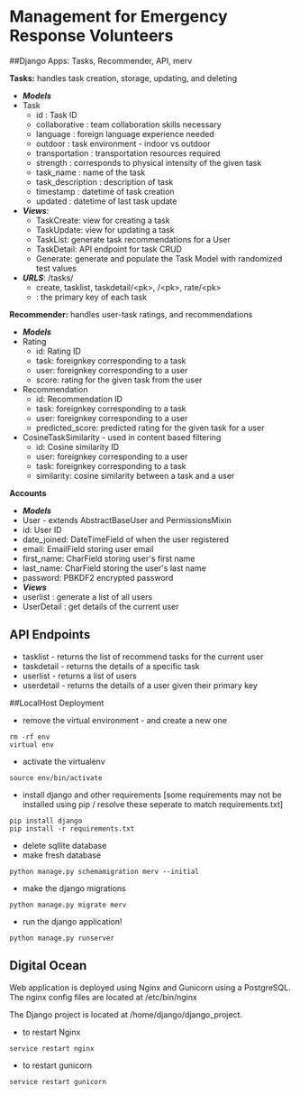 # Management for Emergency Response Volunteers

##Django Apps: 
Tasks, Recommender, API, merv

**Tasks:** handles task creation, storage, updating, and deleting

  * ***Models*** 
   * Task
     * id : Task ID
     * collaborative : team collaboration skills necessary
     * language : foreign language experience needed
     * outdoor : task environment - indoor vs outdoor
     * transportation : transportation resources required
     * strength : corresponds to physical intensity of the given task
     * task_name : name of the task
     * task_description : description of task
     * timestamp : datetime of task creation
     * updated : datetime of last task update
  * ***Views***:
    * TaskCreate: view for creating a task
    * TaskUpdate: view for updating a task
    * TaskList: generate task recommendations for a User
    * TaskDetail: API endpoint for task CRUD
    * Generate: generate and populate the Task Model with randomized test values 
  * ***URLS***: /tasks/
    * create, tasklist, taskdetail/\<pk\>, /\<pk\>, rate/\<pk\>
    * <pk> : the primary key of each task
   
**Recommender:** handles user-task ratings, and recommendations
 * ***Models***
  * Rating
    * id: Rating ID
    * task: foreignkey corresponding to a task
    * user: foreignkey corresponding to a user
    * score: rating for the given task from the user
  * Recommendation
    * id: Recommendation ID
    * task: foreignkey corresponding to a task
    * user: foreignkey corresponding to a user
    * predicted_score: predicted rating for the given task for a user
  * CosineTaskSimilarity - used in content based filtering
    * id: Cosine similarity ID
    * user: foreignkey corresponding to a user
    * task: foreignkey corresponding to a task
    * similarity: cosine similarity between a task and a user

**Accounts**
 * ***Models***
  * User - extends AbstractBaseUser and PermissionsMixin
   * id: User ID
   * date_joined: DateTimeField of when the user registered
   * email: EmailField storing user email
   * first_name: CharField storing user's first name
   * last_name: CharField storing the user's last name
   * password: PBKDF2 encrypted password
  * ***Views***
   * userlist : generate a list of all users
   * UserDetail : get details of the current user

## API Endpoints
 * tasklist - returns the list of recommend tasks for the current user
 * taskdetail - returns the details of a specific task
 * userlist - returns a list of users
 * userdetail - returns the details of a user given their primary key

##LocalHost Deployment
 * remove the virtual environment - and create a new one 
``` 
rm -rf env 
virtual env
```
 * activate the virtualenv
```
source env/bin/activate
```
 * install django and other requirements [some requirements may not be installed using pip / resolve these seperate to match requirements.txt]
```
pip install django
pip install -r requirements.txt
```
* delete sqllite database
* make fresh database
```
python manage.py schemamigration merv --initial
```
* make the django migrations
```
python manage.py migrate merv
```
* run the django application!
```
python manage.py runserver
```

## Digital Ocean
Web application is deployed using Nginx and Gunicorn using a PostgreSQL.
The nginx config files are located at /etc/bin/nginx

The Django project is located at /home/django/django_project.
* to restart Nginx 
```
service restart nginx
```
* to restart gunicorn
```
service restart gunicorn
```

